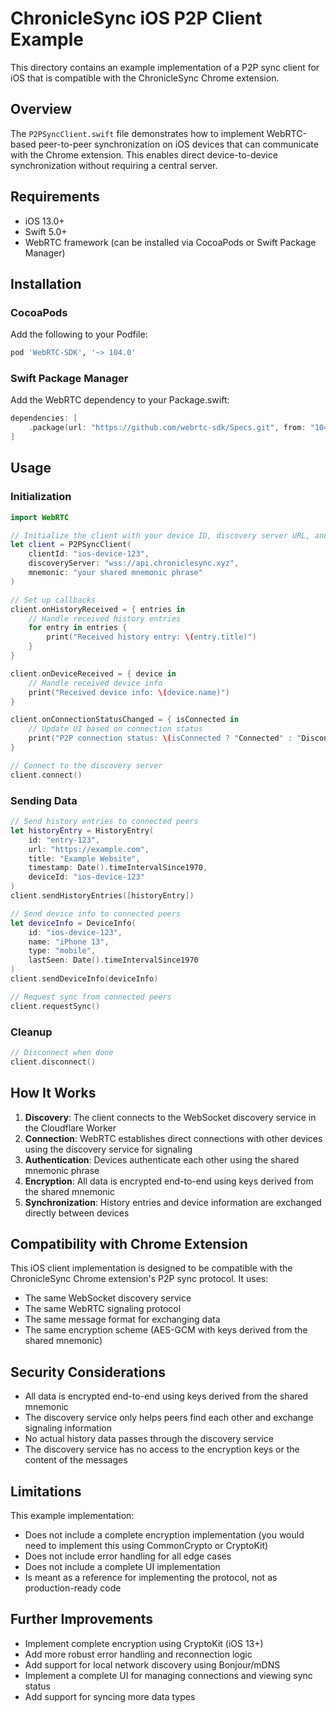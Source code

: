 # ChronicleSync iOS P2P Client Example

This directory contains an example implementation of a P2P sync client for iOS that is compatible with the ChronicleSync Chrome extension.

## Overview

The `P2PSyncClient.swift` file demonstrates how to implement WebRTC-based peer-to-peer synchronization on iOS devices that can communicate with the Chrome extension. This enables direct device-to-device synchronization without requiring a central server.

## Requirements

- iOS 13.0+
- Swift 5.0+
- WebRTC framework (can be installed via CocoaPods or Swift Package Manager)

## Installation

### CocoaPods

Add the following to your Podfile:

```ruby
pod 'WebRTC-SDK', '~> 104.0'
```

### Swift Package Manager

Add the WebRTC dependency to your Package.swift:

```swift
dependencies: [
    .package(url: "https://github.com/webrtc-sdk/Specs.git", from: "104.0.0")
]
```

## Usage

### Initialization

```swift
import WebRTC

// Initialize the client with your device ID, discovery server URL, and shared mnemonic
let client = P2PSyncClient(
    clientId: "ios-device-123",
    discoveryServer: "wss://api.chroniclesync.xyz",
    mnemonic: "your shared mnemonic phrase"
)

// Set up callbacks
client.onHistoryReceived = { entries in
    // Handle received history entries
    for entry in entries {
        print("Received history entry: \(entry.title)")
    }
}

client.onDeviceReceived = { device in
    // Handle received device info
    print("Received device info: \(device.name)")
}

client.onConnectionStatusChanged = { isConnected in
    // Update UI based on connection status
    print("P2P connection status: \(isConnected ? "Connected" : "Disconnected")")
}

// Connect to the discovery server
client.connect()
```

### Sending Data

```swift
// Send history entries to connected peers
let historyEntry = HistoryEntry(
    id: "entry-123",
    url: "https://example.com",
    title: "Example Website",
    timestamp: Date().timeIntervalSince1970,
    deviceId: "ios-device-123"
)
client.sendHistoryEntries([historyEntry])

// Send device info to connected peers
let deviceInfo = DeviceInfo(
    id: "ios-device-123",
    name: "iPhone 13",
    type: "mobile",
    lastSeen: Date().timeIntervalSince1970
)
client.sendDeviceInfo(deviceInfo)

// Request sync from connected peers
client.requestSync()
```

### Cleanup

```swift
// Disconnect when done
client.disconnect()
```

## How It Works

1. **Discovery**: The client connects to the WebSocket discovery service in the Cloudflare Worker
2. **Connection**: WebRTC establishes direct connections with other devices using the discovery service for signaling
3. **Authentication**: Devices authenticate each other using the shared mnemonic phrase
4. **Encryption**: All data is encrypted end-to-end using keys derived from the shared mnemonic
5. **Synchronization**: History entries and device information are exchanged directly between devices

## Compatibility with Chrome Extension

This iOS client implementation is designed to be compatible with the ChronicleSync Chrome extension's P2P sync protocol. It uses:

- The same WebSocket discovery service
- The same WebRTC signaling protocol
- The same message format for exchanging data
- The same encryption scheme (AES-GCM with keys derived from the shared mnemonic)

## Security Considerations

- All data is encrypted end-to-end using keys derived from the shared mnemonic
- The discovery service only helps peers find each other and exchange signaling information
- No actual history data passes through the discovery service
- The discovery service has no access to the encryption keys or the content of the messages

## Limitations

This example implementation:

- Does not include a complete encryption implementation (you would need to implement this using CommonCrypto or CryptoKit)
- Does not include error handling for all edge cases
- Does not include a complete UI implementation
- Is meant as a reference for implementing the protocol, not as production-ready code

## Further Improvements

- Implement complete encryption using CryptoKit (iOS 13+)
- Add more robust error handling and reconnection logic
- Add support for local network discovery using Bonjour/mDNS
- Implement a complete UI for managing connections and viewing sync status
- Add support for syncing more data types